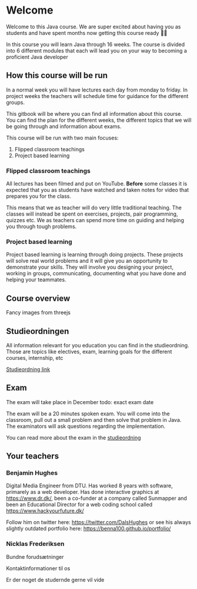 # Welcome

Welcome to this Java course. We are super excited about having you as students and have spent months now getting this course ready 🏄‍♂️

In this course you will learn Java through 16 weeks. The course is divided into 6 different modules that each will lead you on your way to becoming a proficient Java developer



## How this course will be run

In a normal week you will have lectures each day from monday to friday. In project weeks the teachers will schedule time for guidance for the different groups. 

This gitbook will be where you can find all information about this course. You can find the plan for the different weeks, the different topics that we will be going through and information about exams. 



This course will be run with two main focuses:

1. Flipped classroom teachings
2. Project based learning



### Flipped classroom teachings

All lectures has been filmed and put on YouTube. **Before** some classes it is expected that you as students have watched and taken notes for video that prepares you for the class. 

This means that we as teacher will do very little traditional teaching. The classes will instead be spent on exercises, projects, pair programming, quizzes etc. We as teachers can spend more time on guiding and helping you through tough problems. 



### Project based learning

Project based learning is learning through doing projects. These projects will solve real world problems and it will give you an opportunity to demonstrate your skills. They will involve you designing your project, working in groups, communicating, documenting what you have done and helping your teammates. 





## Course overview

Fancy images from threejs



## Studieordningen

All information relevant for you education you can find in the studieordning. Those are topics like electives, exam, learning goals for the different courses, internship, etc

[Studieordning link](https://kea.dk/images/DA/Files/Uddannelser/Studieordninger/STO-Datamatiker-2019-december.pdf)



## Exam

The exam will take place in December todo: exact exam date

The exam will be a 20 minutes spoken exam. You will come into the classroom, pull out a small problem and then solve that problem in Java. The examinators will ask questions regarding the implementation.

You can read more about the exam in the [studieordning](https://kea.dk/images/DA/Files/Uddannelser/Studieordninger/STO-Datamatiker-2019-december.pdf)



## Your teachers



### Benjamin Hughes

Digital Media Engineer from DTU. Has worked 8 years with software, primarely as a web developer. Has done interactive graphics at https://www.dr.dk/, been a co-funder at a company called Sunmapper and been an Educational Director for a web coding school called https://www.hackyourfuture.dk/

Follow him on twitter here: https://twitter.com/DalsHughes or see his always slightly outdated portfolio here: https://benna100.github.io/portfolio/



### Nicklas Frederiksen







Bundne forudsætninger



Kontaktinformationer til os



Er der noget de studernde gerne vil vide



